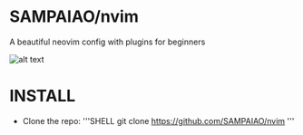 # SAMPAIAO/nvim

A beautiful neovim config with plugins for beginners

![alt text](https://i.imgur.com/2tyUe91.png)

# INSTALL

* Clone the repo:
'''SHELL
git clone https://github.com/SAMPAIAO/nvim
'''
